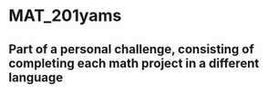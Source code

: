 # MAT_201yams

## Part of a personal challenge, consisting of completing each math project in a different language
